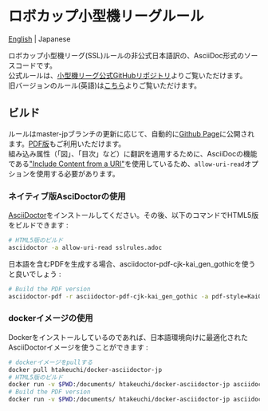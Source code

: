 # ロボカップ小型機リーグルール

[English](README.md) | Japanese  

ロボカップ小型機リーグ(SSL)ルールの非公式日本語訳の、AsciiDoc形式のソースコードです。  
公式ルールは、[小型機リーグ公式GitHubリポジトリ](https://github.com/RoboCup-SSL/ssl-rules)よりご覧いただけます。  
旧バージョンのルール(英語)は[こちら](https://github.com/RoboCup-SSL/ssl-rules-legacy)よりご覧いただけます。

## ビルド

ルールはmaster-jpブランチの更新に応じて、自動的に[Github Page](https://kkimurak.github.io/ssl-rules-ja/sslrules.html)に公開されます。[PDF版](https://kkimurak.github.io/ssl-rules-ja/sslrules.pdf)もご利用いただけます。  
組み込み属性（「図」、「目次」など）に翻訳を適用するために、AsciiDocの機能である["Include Content from a URI"](https://asciidoctor.org/docs/user-manual/#include-uri)を使用しているため、`allow-uri-read`オプションを使用する必要があります。

### ネイティブ版AsciDoctorの使用

[AsciiDoctor](https://asciidoctor.org/)をインストールしてください。その後、以下のコマンドでHTML5版をビルドできます :

```sh
# HTML5版のビルド
asciidoctor -a allow-uri-read sslrules.adoc
```

日本語を含むPDFを生成する場合、asciidoctor-pdf-cjk-kai_gen_gothicを使うと良いでしょう :

```sh
# Build the PDF version
asciidoctor-pdf -r asciidoctor-pdf-cjk-kai_gen_gothic -a pdf-style=KaiGenGothicJP -a allow-uri-read sslrules.adoc
```

### dockerイメージの使用

Dockerをインストールしているのであれば、日本語環境向けに最適化されたAsciiDoctorイメージを使うことができます :

```sh
# dockerイメージをpullする
docker pull htakeuchi/docker-asciidoctor-jp
# HTML5版のビルド
docker run -v $PWD:/documents/ htakeuchi/docker-asciidoctor-jp asciidoctor -a allow-uri-read sslrules.adoc
# Build the PDF version
docker run -v $PWD:/documents/ htakeuchi/docker-asciidoctor-jp asciidoctor-pdf -r asciidoctor-pdf-cjk-kai_gen_gothic -a pdf-style=KaiGenGothicJP -a allow-uri-read sslrules.adoc
```
